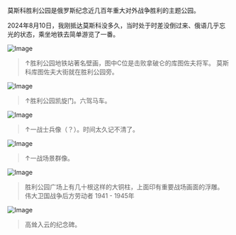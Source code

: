 莫斯科胜利公园是俄罗斯纪念近几百年重大对外战争胜利的主题公园。

2024年8月10日，我刚抵达莫斯科没多久，当时处于时差没倒过来、俄语几乎忘光的状态，乘坐地铁去简单游览了一番。

![Image](https://github.com/user-attachments/assets/3c068fb4-43c9-4e70-bbde-24877241e2fd)

> ↑胜利公园地铁站著名壁画，图中C位是击败拿破仑的库图佐夫将军。
> 莫斯科库图佐夫大街就在胜利公园旁。

![Image](https://github.com/user-attachments/assets/9e69dde2-a533-4a60-8164-e2c549587e76)

> ↑胜利公园凯旋门。六驾马车。

![Image](https://github.com/user-attachments/assets/d190cdc0-f253-47eb-8963-67899b4c60a7)

> ↑一战士兵像（？）。时间太久记不清了。

![Image](https://github.com/user-attachments/assets/cee71f1d-02bb-4756-b61a-d246eb8343c8)

> ↑一战场景群像。

![Image](https://github.com/user-attachments/assets/e082648c-8ddb-4295-bdff-bc83eae3ad24)

> 胜利公园广场上有几十根这样的大铜柱，上面印有重要战场画面的浮雕。
> 伟大卫国战争后方劳动者
> 1941 - 1945年

![Image](https://github.com/user-attachments/assets/01809a22-253c-44a1-b5b1-8c83366fcbe1)

> 高耸入云的纪念碑。